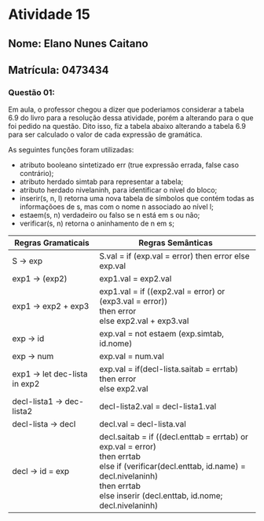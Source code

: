 # Atividade 15
## Nome: Elano Nunes Caitano
## Matrícula: 0473434

### Questão 01:

Em aula, o professor chegou a dizer que poderiamos considerar a tabela 6.9 do livro para a resolução dessa atividade, porém a alterando para o que foi pedido na questão. 
Dito isso, fiz a tabela abaixo alterando a tabela 6.9 para ser calculado o valor de cada expressão de gramática. 

As seguintes funções foram utilizadas: 

* atributo booleano sintetizado err (true expressão errada, false caso contrário);  <br />
* atributo herdado simtab para representar a tabela;  <br />
* atributo herdado nivelaninh, para identificar o nível do bloco; <br />
* inserir(s, n, l) retorna uma nova tabela de símbolos que contém todas as informaçõoes de s, mas com o nome n associado ao nível l; <br />
* estaem(s, n) verdadeiro ou falso se n está em s ou não; <br />
* verificar(s, n) retorna o aninhamento de n em s; <br />


| Regras Gramaticais                 | Regras Semânticas                         |   
|------------------------------------|-------------------------------------------|
| S -> exp                           | S.val = if (exp.val = error) then error else exp.val           |  
| exp1 -> (exp2)                     | exp1.val = exp2.val              |   
| exp1 -> exp2 + exp3                | exp1.val = if ((exp2.val = error) or (exp3.val = error)) <br /> then error <br /> else exp2.val + exp3.val |
| exp -> id                          | exp.val = not estaem (exp.simtab, id.nome) |  
| exp -> num                         | exp.val = num.val |   
| exp1 -> let dec-lista in exp2      | exp.val = if(decl-lista.saitab = errtab) <br /> then error <br /> else exp2.val |
| decl-lista1 -> dec-lista2	         | decl-lista2.val = decl-lista1.val |
| decl-lista -> decl                 | decl.val = decl-lista.val  |
| decl -> id = exp                   | decl.saitab = if ((decl.enttab = errtab) or exp.val = error) <br /> then errtab <br /> else if (verificar(decl.enttab, id.name) = decl.nivelaninh) <br /> then errtab <br /> else inserir (decl.enttab, id.nome; decl.nivelaninh)
